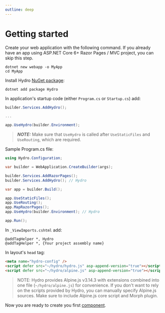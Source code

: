```yaml
---
outline: deep
---
```


# Getting started

Create your web application with the following command. If you already have an app using ASP.NET Core 6+ Razor Pages / MVC project, you can skip this step.

```console
dotnet new webapp -o MyApp
cd MyApp
```

Install Hydro [NuGet package](https://www.nuget.org/packages/Hydro/):
```console
dotnet add package Hydro
```

In application's startup code (either `Program.cs` or `Startup.cs`) add:

```c#
builder.Services.AddHydro();

...

app.UseHydro(builder.Environment);
```

> **_NOTE:_** Make sure that `UseHydro` is called after `UseStaticFiles` and `UseRouting`, which are required.
> 
Sample Program.cs file:

```c#
using Hydro.Configuration;

var builder = WebApplication.CreateBuilder(args);

builder.Services.AddRazorPages();
builder.Services.AddHydro(); // Hydro

var app = builder.Build();

app.UseStaticFiles();
app.UseRouting();
app.MapRazorPages();
app.UseHydro(builder.Environment); // Hydro

app.Run();
```

In `_ViewImports.cshtml` add:
```razor
@addTagHelper *, Hydro
@addTagHelper *, {Your project assembly name}
````

In layout's `head` tag:
```html
<meta name="hydro-config" />
<script defer src="~/hydro/hydro.js" asp-append-version="true"></script>
<script defer src="~/hydro/alpine.js" asp-append-version="true"></script>
```

> NOTE: Hydro provides Alpine.js v3.14.3 with extensions combined into one file (`~/hydro/alpine.js`) for convenience. If you don't want to rely on the scripts provided by Hydro, you can manually specify Alpine.js sources. Make sure to include Alpine.js core script and Morph plugin.

Now you are ready to create you first [component](/features/components).
